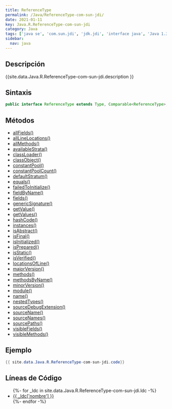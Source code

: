 ```yaml
---
title: ReferenceType
permalink: /Java/ReferenceType-com-sun-jdi/
date: 2021-01-11
key: Java.R.ReferenceType-com-sun-jdi
category: Java
tags: ['java se', 'com.sun.jdi', 'jdk.jdi', 'interface java', 'Java 1.3']
sidebar: 
  nav: java
---
```


## Descripción
{{site.data.Java.R.ReferenceType-com-sun-jdi.description }}

## Sintaxis
~~~java
public interface ReferenceType extends Type, Comparable<ReferenceType>, Accessible
~~~

## Métodos
* [allFields()](/Java/ReferenceType-com-sun-jdi/allFields)
* [allLineLocations()](/Java/ReferenceType-com-sun-jdi/allLineLocations)
* [allMethods()](/Java/ReferenceType-com-sun-jdi/allMethods)
* [availableStrata()](/Java/ReferenceType-com-sun-jdi/availableStrata)
* [classLoader()](/Java/ReferenceType-com-sun-jdi/classLoader)
* [classObject()](/Java/ReferenceType-com-sun-jdi/classObject)
* [constantPool()](/Java/ReferenceType-com-sun-jdi/constantPool)
* [constantPoolCount()](/Java/ReferenceType-com-sun-jdi/constantPoolCount)
* [defaultStratum()](/Java/ReferenceType-com-sun-jdi/defaultStratum)
* [equals()](/Java/ReferenceType-com-sun-jdi/equals)
* [failedToInitialize()](/Java/ReferenceType-com-sun-jdi/failedToInitialize)
* [fieldByName()](/Java/ReferenceType-com-sun-jdi/fieldByName)
* [fields()](/Java/ReferenceType-com-sun-jdi/fields)
* [genericSignature()](/Java/ReferenceType-com-sun-jdi/genericSignature)
* [getValue()](/Java/ReferenceType-com-sun-jdi/getValue)
* [getValues()](/Java/ReferenceType-com-sun-jdi/getValues)
* [hashCode()](/Java/ReferenceType-com-sun-jdi/hashCode)
* [instances()](/Java/ReferenceType-com-sun-jdi/instances)
* [isAbstract()](/Java/ReferenceType-com-sun-jdi/isAbstract)
* [isFinal()](/Java/ReferenceType-com-sun-jdi/isFinal)
* [isInitialized()](/Java/ReferenceType-com-sun-jdi/isInitialized)
* [isPrepared()](/Java/ReferenceType-com-sun-jdi/isPrepared)
* [isStatic()](/Java/ReferenceType-com-sun-jdi/isStatic)
* [isVerified()](/Java/ReferenceType-com-sun-jdi/isVerified)
* [locationsOfLine()](/Java/ReferenceType-com-sun-jdi/locationsOfLine)
* [majorVersion()](/Java/ReferenceType-com-sun-jdi/majorVersion)
* [methods()](/Java/ReferenceType-com-sun-jdi/methods)
* [methodsByName()](/Java/ReferenceType-com-sun-jdi/methodsByName)
* [minorVersion()](/Java/ReferenceType-com-sun-jdi/minorVersion)
* [module()](/Java/ReferenceType-com-sun-jdi/module)
* [name()](/Java/ReferenceType-com-sun-jdi/name)
* [nestedTypes()](/Java/ReferenceType-com-sun-jdi/nestedTypes)
* [sourceDebugExtension()](/Java/ReferenceType-com-sun-jdi/sourceDebugExtension)
* [sourceName()](/Java/ReferenceType-com-sun-jdi/sourceName)
* [sourceNames()](/Java/ReferenceType-com-sun-jdi/sourceNames)
* [sourcePaths()](/Java/ReferenceType-com-sun-jdi/sourcePaths)
* [visibleFields()](/Java/ReferenceType-com-sun-jdi/visibleFields)
* [visibleMethods()](/Java/ReferenceType-com-sun-jdi/visibleMethods)

## Ejemplo
~~~java
{{ site.data.Java.R.ReferenceType-com-sun-jdi.code}}
~~~

## Líneas de Código
<ul>
{%- for _ldc in site.data.Java.R.ReferenceType-com-sun-jdi.ldc -%}
   <li>
       <a href="{{_ldc['url'] }}">{{ _ldc['nombre'] }}</a>
   </li>
{%- endfor -%}
</ul>
